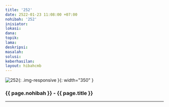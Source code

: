 ```yaml
---
title: '252'
date: 2522-01-23 11:08:00 +07:00
nohibah: '252'
inisiator:
lokasi:
dana:
topik:
lama:
deskripsi:
masalah:
solusi:
keberhasilan:
layout: hibahcmb
---
```


![252](/static/img/hibahcmb/252.png){: .img-responsive }{: width="350" }

### {{ page.nohibah }} - {{ page.title }}

---
